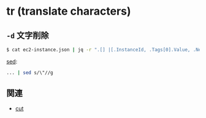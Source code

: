 # tr (translate characters)

## `-d` 文字削除

~~~bash
$ cat ec2-instance.json | jq -r ".[] |[.InstanceId, .Tags[0].Value, .NetworkInterfaces[0].Association.PublicIp, .ImageId] | @csv" | tr -d '\"'       
~~~

[sed](../s/sed/README.md):

~~~bash
... | sed s/\"//g 
~~~


## 関連

- [cut](../c/cut.md)